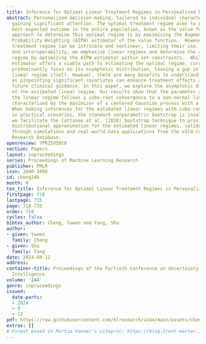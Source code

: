 ```yaml
---
title: Inference for Optimal Linear Treatment Regimes in Personalized Decision-making
abstract: Personalized decision-making, tailored to individual characteristics, is
  gaining significant attention. The optimal treatment regime aims to provide the
  best-expected outcome in the entire population, known as the value function. One
  approach to determine this optimal regime is by maximizing the Augmented Inverse
  Probability Weighting (AIPW) estimator of the value function.  However, the derived
  treatment regime can be intricate and nonlinear, limiting their use. For clarity
  and interoperability, we emphasize linear regimes and determine the optimal linear
  regime by optimizing the AIPW estimator within set constraints.  While the AIPW
  estimator offers a viable path to estimating the optimal regime, current methodologies
  predominantly focus on its asymptotic distribution, leaving a gap in studying the
  linear regime itself. However, there are many benefits to understanding the regime,
  as pinpointing significant covariates can enhance treatment effects and provide
  future clinical guidance. In this paper, we explore the asymptotic distribution
  of the estimated linear regime. Our results show that the parameter associated with
  the linear regime follows a cube-root convergence to a non-normal limiting distribution
  characterized by the maximizer of a centered Gaussian process with a quadratic drift.
  When making inferences for the estimated linear regimes with cube-root convergence
  in practical scenarios, the standard nonparametric bootstrap is invalid. As a solution,
  we facilitate the Cattaneo et al. (2020) bootstrap technique to provide a consistent
  distributional approximation for the estimated linear regimes, validated further
  through simulations and real-world data applications from the eICU Collaborative
  Research Database.
openreview: 7PRZ5O5Dt8
section: Papers
layout: inproceedings
series: Proceedings of Machine Learning Research
publisher: PMLR
issn: 2640-3498
id: cheng24b
month: 0
tex_title: Inference for Optimal Linear Treatment Regimes in Personalized Decision-making
firstpage: 718
lastpage: 735
page: 718-735
order: 718
cycles: false
bibtex_author: Cheng, Yuwen and Yang, Shu
author:
- given: Yuwen
  family: Cheng
- given: Shu
  family: Yang
date: 2024-09-12
address:
container-title: Proceedings of the Fortieth Conference on Uncertainty in Artificial
  Intelligence
volume: '244'
genre: inproceedings
issued:
  date-parts:
  - 2024
  - 9
  - 12
pdf: https://raw.githubusercontent.com/mlresearch/v244/main/assets/cheng24b/cheng24b.pdf
extras: []
# Format based on Martin Fenner's citeproc: https://blog.front-matter.io/posts/citeproc-yaml-for-bibliographies/
---
```


